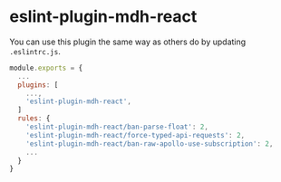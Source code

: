 # eslint-plugin-mdh-react

You can use this plugin the same way as others do by updating `.eslintrc.js`.

```js
module.exports = {
  ...
  plugins: [
    ...,
    'eslint-plugin-mdh-react',
  ]
  rules: {
    'eslint-plugin-mdh-react/ban-parse-float': 2,
    'eslint-plugin-mdh-react/force-typed-api-requests': 2,
    'eslint-plugin-mdh-react/ban-raw-apollo-use-subscription': 2,
    ...
  }
}
```
